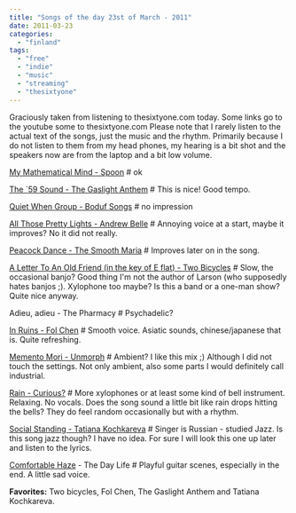 ```yaml
---
title: "Songs of the day 23st of March - 2011"
date: 2011-03-23
categories: 
  - "finland"
tags: 
  - "free"
  - "indie"
  - "music"
  - "streaming"
  - "thesixtyone"
---
```


Graciously taken from listening to thesixtyone.com today. Some links go to the youtube some to thesixtyone.com Please note that I rarely listen to the actual text of the songs, just the music and the rhythm. Primarily because I do not listen to them from my head phones, my hearing is a bit shot and the speakers now are from the laptop and a bit low volume.

[My Mathematical Mind - Spoon](http://www.youtube.com/watch?v=FIu-9PbmRao "on youtube") # ok

[The \`59 Sound - The Gaslight Anthem](http://www.youtube.com/watch?v=G1lq40tR72Q "on the tube") \# This is nice! Good tempo.

[Quiet When Group - Boduf Songs](http://www.youtube.com/watch?v=Dg3t4fZs9Xg "on youtube") \# no impression

[All Those Pretty Lights - Andrew Belle](http://www.youtube.com/watch?v=t_qqIlcIqjw "on youtube") \# Annoying voice at a start, maybe it improves? No it did not really.

[Peacock Dance - The Smooth Maria](http://www.youtube.com/watch?v=prDZTtj2UE0 "on youtube") # Improves later on in the song.

[A Letter To An Old Friend (in the key of E flat) - Two Bicycles](http://www.thesixtyone.com/s/hiBBayhtXHR/ "Two Bicycles on the sixtyone") \# Slow, the occasional banjo? Good thing I'm not the author of Larson (who supposedly hates banjos ;). Xylophone too maybe? Is this a band or a one-man show? Quite nice anyway.

Adieu, adieu - The Pharmacy # Psychadelic?

[In Ruins - Fol Chen](http://www.youtube.com/watch?v=D-nOM44hNdY "on youtube") \# Smooth voice. Asiatic sounds, chinese/japanese that is. Quite refreshing.

[Memento Mori - Unmorph](http://www.thesixtyone.com/song/comments/list/ykz3nnCt9DH/#/song/comments/list/ykz3nnCt9DH/ "on thesixtyone") \# Ambient? I like this mix ;) Although I did not touch the settings. Not only ambient, also some parts I would definitely call industrial.

[Rain - Curious?](http://thesixtyone.com/s/stphCUkHLWA/ "on thesixtyone") \# More xylophones or at least some kind of bell instrument. Relaxing. No vocals. Does the song sound a little bit like rain drops hitting the bells? They do feel random occasionally but with a rhythm.

[Social Standing - Tatiana Kochkareva](http://www.thesixtyone.com/song/comments/list/DsF7dzMScHF/#/song/comments/list/DsF7dzMScHF/ "on thesixtyone") # Singer is Russian - studied Jazz. Is this song jazz though? I have no idea. For sure I will look this one up later and listen to the lyrics.

[Comfortable Haze](http://www.thesixtyone.com/song/comments/list/o57tJSVI8Dn/#/song/comments/list/o57tJSVI8Dn/ "on thesixtyone") \- The Day Life # Playful guitar scenes, especially in the end. A little sad voice.

**Favorites:** Two bicycles, Fol Chen, The Gaslight Anthem and Tatiana Kochkareva.
